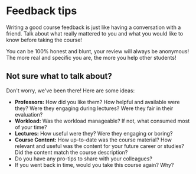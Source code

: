 # Feedback tips

Writing a good course feedback is just like having a conversation with a friend.
Talk about what really mattered to you and what you would like to know before taking the course!

You can be 100% honest and blunt, your review will always be anonymous!
The more real and specific you are, the more you help other students!

## Not sure what to talk about?

Don't worry, we've been there! Here are some ideas:

 * **Professors:** How did you like them? How helpful and available were they? Were they engaging during lectures? Were they fair in their evaluation?
 * **Workload:** Was the workload manageable? If not, what consumed most of your time?
 * **Lectures:** How useful were they? Were they engaging or boring?
 * **Course Content:** How up-to-date was the course material? How relevant and useful was the content for your future career or studies? Did the content match the course description?
 * Do you have any pro-tips to share with your colleagues?
 * If you went back in time, would you take this course again? Why?
